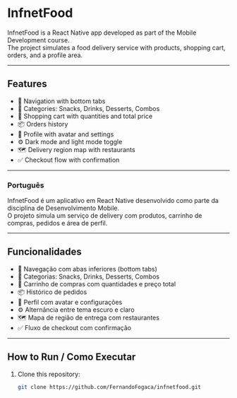 # InfnetFood

InfnetFood is a React Native app developed as part of the Mobile Development course.  
The project simulates a food delivery service with products, shopping cart, orders, and a profile area.  

---

## Features

- 📱 Navigation with bottom tabs  
- 🍔 Categories: Snacks, Drinks, Desserts, Combos  
- 🛒 Shopping cart with quantities and total price  
- 📦 Orders history  
- 👤 Profile with avatar and settings  
- ⚙️ Dark mode and light mode toggle  
- 🗺️ Delivery region map with restaurants  
- ✅ Checkout flow with confirmation  

---


### Português

InfnetFood é um aplicativo em React Native desenvolvido como parte da disciplina de Desenvolvimento Mobile.  
O projeto simula um serviço de delivery com produtos, carrinho de compras, pedidos e área de perfil.  

---

## Funcionalidades

- 📱 Navegação com abas inferiores (bottom tabs)  
- 🍔 Categorias: Snacks, Drinks, Desserts, Combos  
- 🛒 Carrinho de compras com quantidades e preço total  
- 📦 Histórico de pedidos  
- 👤 Perfil com avatar e configurações  
- ⚙️ Alternância entre tema escuro e claro  
- 🗺️ Mapa de região de entrega com restaurantes  
- ✅ Fluxo de checkout com confirmação  







---

## How to Run / Como Executar

1. Clone this repository:  
   ```bash
   git clone https://github.com/FernandoFogaca/infnetfood.git
